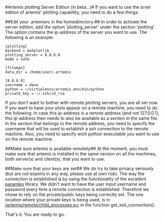 #Artemis plotting Server Edition (in beta...)#
If you want to use the srver edition of artemis' plotting capability, you need to do a few things: 

##Edit your .artemisrc in the homedirectory:##
In order to activate the server edition, add the option 'plotting_server' under the section 'plotting'. The option contains the ip-address of the server you want to use. The following is an example:
```
[plotting]
backend = matplotlib
plotting_server = 8.8.8.8
mode = safe

[fileman]
data_dir = /home/user/.artemis

[8.8.8.8]
username = dave
python = ~/virtualenvs/artemis_env/bin/python
private_key = ~/.ssh/id_rsa
```

If you don't want to bother with remote plotting servers, you are all set now. If you want to have your plots appear on a remote machine, you need to do the following:
In case this ip-address is a remote address (and not 127.0.0.1), this ip-address then needs to also be available as a section in the same file. 
In the section that belongs to the remote address, you need to specify the username that will be used to establish a ssh connection to the remote machine. Also, you need to specify wich python executable you want to use on the remote machine. 

##Make sure artemis is available remotely##
At the moment, you must make sure that artemis is installed in the same version on all the machines, both server(s) and client(s), that you want to use. 

##Make sure that your keys are set##
We do try to take privacy seriously (but are not experts in any way, please use at own risk). The way the connection is established is by using the functionality of the excellent [paramiko](http://www.paramiko.org) library. We didn't want to have the user input username and password every time a remote connection is established. Therefore we chose to rely on the private/public keys being correctly set. The one location where your private keys is being used, is in [/artemis/remote/child_processes.py](/artemis/remote/child_processes.py), in the function get_ssh_connection(). 

That's it. You are ready to go.



